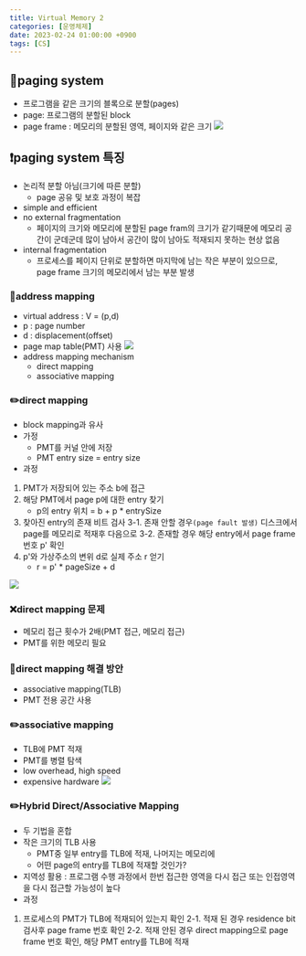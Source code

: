 ```yaml
---
title: Virtual Memory 2
categories: [운영체제]
date: 2023-02-24 01:00:00 +0900
tags: [CS]
---
```


## 📌paging system

- 프로그램을 같은 크기의 블록으로 분할(pages)
- page: 프로그램의 분할된 block
- page frame : 메모리의 분할된 영역, 페이지와 같은 크기
  ![](https://velog.velcdn.com/images/wjdtmfgh/post/742acc8d-2985-4796-800f-af58698fae08/image.png)

## ❗️paging system 특징

- 논리적 분할 아님(크기에 따른 분할)
  - page 공유 및 보호 과정이 복잡
- simple and efficient
- no external fragmentation
  - 페이지의 크기와 메모리에 분할된 page fram의 크기가 같기때문에 메모리 공간이 군데군데 많이 남아서 공간이 많이 남아도 적재되지 못하는 현상 없음
- internal fragmentation
  - 프로세스를 페이지 단위로 분할하면 마지막에 남는 작은 부분이 있으므로, page frame 크기의 메모리에서 남는 부분 발생

### 📖address mapping

- virtual address : V = (p,d)
- p : page number
- d : displacement(offset)
- page map table(PMT) 사용
  ![](https://velog.velcdn.com/images/wjdtmfgh/post/8bd56ddf-fbf1-4437-9ce9-1e536a1ae13c/image.png)
- address mapping mechanism
  - direct mapping
  - associative mapping

### ✏️direct mapping

- block mapping과 유사
- 가정
  - PMT를 커널 안에 저장
  - PMT entry size = entry size
- 과정

1. PMT가 저장되어 있는 주소 b에 접근
2. 해당 PMT에서 page p에 대한 entry 찾기
   - p의 entry 위치 = b + p \* entrySize
3. 찾아진 entry의 존재 비트 검사
   3-1. 존재 안할 경우`(page fault 발생)` 디스크에서 page를 메모리로 적재후 다음으로
   3-2. 존재할 경우 해당 entry에서 page frame 번호 p' 확인
4. p'와 가상주소의 변위 d로 실제 주소 r 얻기
   - r = p' \* pageSize + d

![](https://velog.velcdn.com/images/wjdtmfgh/post/0e9db5d7-fc17-47d9-afd0-7769c4cdb140/image.png)

### ❌direct mapping 문제

- 메모리 접근 횟수가 2배(PMT 접근, 메모리 접근)
- PMT를 위한 메모리 필요

### 🔧direct mapping 해결 방안

- associative mapping(TLB)
- PMT 전용 공간 사용

### ✏️associative mapping

- TLB에 PMT 적재
- PMT를 병렬 탐색
- low overhead, high speed
- expensive hardware
  ![](https://velog.velcdn.com/images/wjdtmfgh/post/378c8539-5925-415e-966e-8bf0a1d3fccc/image.png)

### ✏️Hybrid Direct/Associative Mapping

- 두 기법을 혼합
- 작은 크기의 TLB 사용
  - PMT중 일부 entry를 TLB에 적재, 나머지는 메모리에
  - 어떤 page의 entry를 TLB에 적재할 것인가?
- 지역성 활용 : 프로그램 수행 과정에서 한번 접근한 영역을 다시 접근 또는 인접영역을 다시 접근할 가능성이 높다
- 과정

1. 프로세스의 PMT가 TLB에 적재되어 있는지 확인
   2-1. 적재 된 경우 residence bit 검사후 page frame 번호 확인
   2-2. 적재 안된 경우 direct mapping으로 page frame 번호 확인, 해당 PMT entry를 TLB에 적재
